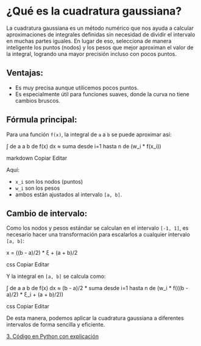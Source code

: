 # ¿Qué es la cuadratura gaussiana?

La cuadratura gaussiana es un método numérico que nos ayuda a calcular aproximaciones de integrales definidas sin necesidad de dividir el intervalo en muchas partes iguales. En lugar de eso, selecciona de manera inteligente los puntos (nodos) y los pesos que mejor aproximan el valor de la integral, logrando una mayor precisión incluso con pocos puntos.

## Ventajas:
- Es muy precisa aunque utilicemos pocos puntos.
- Es especialmente útil para funciones suaves, donde la curva no tiene cambios bruscos.

## Fórmula principal:

Para una función `f(x)`, la integral de `a` a `b` se puede aproximar así:

∫ de a a b de f(x) dx ≈ suma desde i=1 hasta n de (w_i * f(x_i))

markdown
Copiar
Editar

Aquí:
- `x_i` son los nodos (puntos)
- `w_i` son los pesos
- ambos están ajustados al intervalo `[a, b]`.

## Cambio de intervalo:

Como los nodos y pesos estándar se calculan en el intervalo `[-1, 1]`, es necesario hacer una transformación para escalarlos a cualquier intervalo `[a, b]`:

x = ((b - a)/2) * ξ + (a + b)/2

css
Copiar
Editar

Y la integral en `[a, b]` se calcula como:

∫ de a a b de f(x) dx ≈ (b - a)/2 * suma desde i=1 hasta n de (w_i * f(((b - a)/2) * ξ_i + (a + b)/2))

css
Copiar
Editar

De esta manera, podemos aplicar la cuadratura gaussiana a diferentes intervalos de forma sencilla y eficiente.

[3. Código en Python con explicación](tutorials.md)


